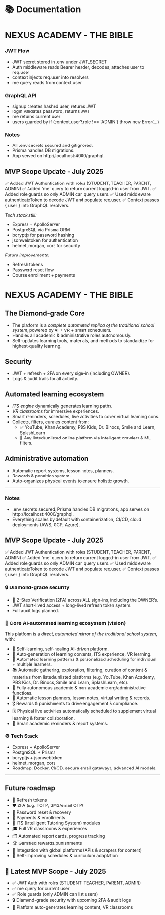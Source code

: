 # 📚 Documentation
# NEXUS ACADEMY - THE BIBLE

### JWT Flow
- JWT secret stored in .env under JWT_SECRET
- Auth middleware reads Bearer <token> header, decodes, attaches user to req.user
- context injects req.user into resolvers
- me query reads from context.user

### GraphQL API
- signup creates hashed user, returns JWT
- login validates password, returns JWT
- me returns current user
- users guarded by if (context.user?.role !== 'ADMIN') throw new Error(...)

### Notes
- All .env secrets secured and gitignored.
- Prisma handles DB migrations.
- App served on http://localhost:4000/graphql.

## MVP Scope Update - July 2025

✅ Added JWT Authentication with roles (STUDENT, TEACHER, PARENT, ADMIN)
✅ Added 'me' query to return current logged-in user from JWT.
✅ Added role guards so only ADMIN can query users.
✅ Used middleware authenticateToken to decode JWT and populate req.user.
✅ Context passes { user } into GraphQL resolvers.

*Tech stack still:*
- Express + ApolloServer
- PostgreSQL via Prisma ORM
- bcryptjs for password hashing
- jsonwebtoken for authentication
- helmet, morgan, cors for security

*Future improvements:*
- Refresh tokens
- Password reset flow
- Course enrollment + payments

# NEXUS ACADEMY - THE BIBLE

## The Diamond-grade Core
- The platform is a *complete automated replica of the traditional school system*, powered by AI + VR + smart schedulers.
- Handles all academic & administrative roles autonomously.
- Self-updates learning tools, materials, and methods to standardize for highest-quality learning.

## Security
- JWT + refresh + 2FA on every sign-in (including OWNER).
- Logs & audit trails for all activity.

## Automated learning ecosystem
- *ITS engine* dynamically generates learning paths.
- *VR classrooms* for immersive experiences.
- Smart reminders, schedules, live activities to cover virtual learning cons.
- Collects, filters, curates content from:
  - ✅ YouTube, Khan Academy, PBS Kids, Dr. Binocs, Smile and Learn, SplashLearn
  - 🔎 Any listed/unlisted online platform via intelligent crawlers & ML filters.

## Administrative automation
- Automatic report systems, lesson notes, planners.
- Rewards & penalties system.
- Auto-organizes physical events to ensure holistic growth.

---

### Notes
- .env secrets secured, Prisma handles DB migrations, app serves on http://localhost:4000/graphql.
- Everything scales by default with containerization, CI/CD, cloud deployments (AWS, GCP, Azure).

## MVP Scope Update - July 2025

✅ Added JWT Authentication with roles (STUDENT, TEACHER, PARENT, ADMIN)
✅ Added 'me' query to return current logged-in user from JWT.
✅ Added role guards so only ADMIN can query users.
✅ Used middleware authenticateToken to decode JWT and populate req.user.
✅ Context passes { user } into GraphQL resolvers.

### 🔒 Diamond-grade security
- 🚀 2-Step Verification (2FA) across ALL sign-ins, including the OWNER’s.  
- JWT short-lived access + long-lived refresh token system.
- Full audit logs planned.

### 🧠 Core AI-automated learning ecosystem (vision)
This platform is a *direct, automated mirror of the traditional school system*, with:

- 🔄 Self-learning, self-healing AI-driven platform.
- 🚀 Auto-generation of learning contents, ITS experience, VR learning.
- 🎯 Automated learning patterns & personalized scheduling for individual + multiple learners.
- 📚 Automatic gathering, exploration, filtering, curation of content & materials from listed/unlisted platforms (e.g. YouTube, Khan Academy, PBS Kids, Dr. Binocs, Smile and Learn, SplashLearn, etc).
- 🏫 Fully autonomous academic & non-academic org/administrative functions.
- 📝 Automatic lesson planners, lesson notes, virtual writing & records.
- 🎖 Rewards & punishments to drive engagement & compliance.
- 🗓 Physical live activities automatically scheduled to supplement virtual learning & foster collaboration.
- 🔔 Smart academic reminders & report systems.

### ⚙ Tech Stack
- Express + ApolloServer
- PostgreSQL + Prisma
- bcryptjs + jsonwebtoken
- helmet, morgan, cors
- Roadmap: Docker, CI/CD, secure email gateways, advanced AI models.

---

## Future roadmap
- 🔑 Refresh tokens
- 🛡 2FA (e.g. TOTP, SMS/email OTP)
- 🔄 Password reset & recovery
- 💸 Payments & enrollments
- 🤖 ITS (Intelligent Tutoring System) modules
- 🎓 Full VR classrooms & experiences
- 🗂 Automated report cards, progress tracking
- 🏆 Gamified rewards/punishments
- 🧩 Integration with global platforms (APIs & scrapers for content)
- 🚀 Self-improving schedules & curriculum adaptation

## 🚀 Latest MVP Scope - July 2025
- ✅ JWT Auth with roles (STUDENT, TEACHER, PARENT, ADMIN)
- ✅ me query for current user
- ✅ Role guards (only ADMIN can list users)
- 🔒 Diamond-grade security with upcoming 2FA & audit logs
- 🧠 Platform auto-generates learning content, VR classrooms 